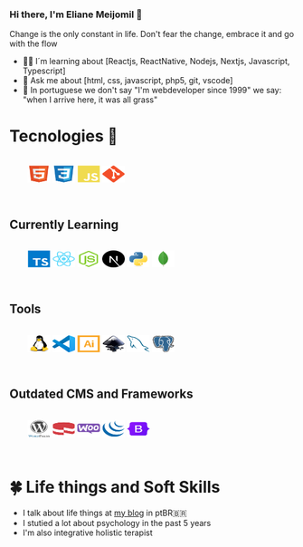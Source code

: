 ### Hi there, I'm Eliane Meijomil 👋
Change is the only constant in life. Don't fear the change, embrace it and go with the flow

- 🕵️‍♀️ I´m learning about [Reactjs, ReactNative, Nodejs, Nextjs, Javascript, Typescript]
- 💬 Ask me about [html, css, javascript, php5, git, vscode]
- 🌱 In portuguese we don't say "I'm webdeveloper since 1999" we say: "when I arrive here, it was all grass"

# Tecnologies 🚀

  
<div style="display: inline_block;padding:1rem 2rem 2rem;">
    <img align="center" alt="eliane-HTML" height="30" width="40" src="https://raw.githubusercontent.com/devicons/devicon/master/icons/html5/html5-original.svg" />
    <img align="center" alt="eliane-CSS" height="30" width="40" src="https://raw.githubusercontent.com/devicons/devicon/master/icons/css3/css3-original.svg" />
    <img align="center" alt="eliane-Js" height="30" width="40" src="https://raw.githubusercontent.com/devicons/devicon/master/icons/javascript/javascript-plain.svg" />
    <img align="center" alt="eliane-git" height="30" width="40" src="https://raw.githubusercontent.com/devicons/devicon/master/icons/git/git-original.svg" />
</div>


##  Currently Learning 
<div style="display: inline_block;padding:1rem 2rem 2rem;">
    <img align="center" alt="eliane-Ts" height="30" width="40" src="https://raw.githubusercontent.com/devicons/devicon/master/icons/typescript/typescript-plain.svg" />
    <img align="center" alt="eliane-React" height="30" width="40" src="https://raw.githubusercontent.com/devicons/devicon/master/icons/react/react-original.svg" />
    <img align="center" alt="eliane-NodeJS" height="30" width="40" src="https://raw.githubusercontent.com/devicons/devicon/master/icons/nodejs/nodejs-original.svg" />
    <img align="center" alt="eliane-nextjs" height="30" width="40" src="https://raw.githubusercontent.com/devicons/devicon/master/icons/nextjs/nextjs-original.svg" />
    <img align="center" alt="eliane-python" height="30" width="40" src="https://raw.githubusercontent.com/devicons/devicon/master/icons/python/python-original.svg" />
    <img align="center" alt="eliane-mongodb" height="30" width="40" src="https://raw.githubusercontent.com/devicons/devicon/master/icons/mongodb/mongodb-original.svg"/>
</div>

## Tools
 <div style="display: inline_block;padding:1rem 2rem 2rem;">   
    <img align="center" alt="eliane-linux" height="30" width="40" src="https://raw.githubusercontent.com/devicons/devicon/master/icons/linux/linux-original.svg" />
    <img align="center" alt="eliane-vscode" height="30" width="40" src="https://raw.githubusercontent.com/devicons/devicon/master/icons/vscode/vscode-original.svg" />
    <img align="center" alt="eliane-illustator" height="30" width="40" src="https://raw.githubusercontent.com/devicons/devicon/master/icons/illustrator/illustrator-line.svg" />
    <img align="center" alt="eliane-inkscape" height="30" width="40" src="https://raw.githubusercontent.com/devicons/devicon/master/icons/inkscape/inkscape-original.svg" />
    <img align="center" alt="eliane-mysql" height="30" width="40" src="https://raw.githubusercontent.com/devicons/devicon/master/icons/mysql/mysql-original.svg" />
    <img align="center" alt="eliane-git" height="30" width="40" src="https://raw.githubusercontent.com/devicons/devicon/master/icons/postgresql/postgresql-original.svg" />
</div>

## Outdated CMS and Frameworks
<div style="display: inline_block;padding:1rem 2rem 2rem;">   
    <img align="center" alt="eliane-wordpress" height="30" width="40" src="https://raw.githubusercontent.com/devicons/devicon/master/icons/wordpress/wordpress-original.svg" />
    <img align="center" alt="eliane-cakephp" height="30" width="40" src="https://raw.githubusercontent.com/devicons/devicon/master/icons/cakephp/cakephp-original.svg" />
    <img align="center" alt="eliane-woocommerce" height="30" width="40" src="https://raw.githubusercontent.com/devicons/devicon/master/icons/woocommerce/woocommerce-original.svg" />
    <img align="center" alt="eliane-jquery" height="30" width="40" src="https://raw.githubusercontent.com/devicons/devicon/master/icons/jquery/jquery-original.svg" />
    <img align="center" alt="eliane-bootstrap" height="30" width="40" src="https://raw.githubusercontent.com/devicons/devicon/master/icons/bootstrap/bootstrap-original.svg" />
</div>

# 🍀 Life things and Soft Skills
- I talk about life things at [my blog](http://elianemeijomil.com) in ptBR🇧🇷
- I stutied a lot about psychology in the past 5 years
- I'm also integrative holistic terapist 
<!--
![](https://github-readme-stats.vercel.app/api?username=elianeMeijomil&show_icons=true&count_private=true)

![](https://github-readme-stats.vercel.app/api/top-langs/?username=elianeMeijomil&layout=compact)


**elianeMeijomil/elianeMeijomil** is a ✨ _special_ ✨ repository because its `README.md` (this file) appears on your GitHub profile.

Here are some ideas to get you started:

- 🔭 I’m currently working on ...
- 🌱 I’m currently learning ...
- 👯 I’m looking to collaborate on ...
- 🤔 I’m looking for help with ...
- 💬 Ask me about ...
- 📫 How to reach me: ...
- 😄 Pronouns: ...
- ⚡ Fun fact: ...
-->
